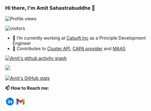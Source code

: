 ### Hi there, I'm Amit Sahastrabuddhe 👋

![Profile views](https://gpvc.arturio.dev/AmitSahastra)

<p align="left">
<img src="https://visitor-badge.laobi.icu/badge?page_id=AmitSahastra.AmitSahastra" alt="visitors"/>
</p>

- 🔭 I’m currently working at [Calsoft Inc](https://www.calsoftinc.com/) as a Principle Development Engineer
- 👯 Contributes to [Cluster API](https://github.com/kubernetes-sigs/cluster-api), [CAPA provider](https://github.com/kubernetes-sigs/cluster-api-provider-aws) and [MAAS](spectrocloud/cluster-api-provider-maas)

[![Amit's github activity graph](https://activity-graph.herokuapp.com/graph?username=AmitSahastra&theme=react-dark)](https://github.com/AmitSahastra/github-readme-activity-graph)

<img src="https://github-readme-streak-stats.herokuapp.com/?user=AmitSahastra"></img>

[![Amit's GitHub stats](https://github-readme-stats.vercel.app/api?username=AmitSahastra&count_private=true&show_icons=true&theme=radical)](https://github.com/AmitSahastra/github-readme-stats)
<!--
**AmitSahastra/AmitSahastra** is a ✨ _special_ ✨ repository because its `README.md` (this file) appears on your GitHub profile.

Here are some ideas to get you started:

- 🔭 I’m currently working on ...
- 🌱 I’m currently learning ...
- 👯 I’m looking to collaborate on ...
- 🤔 I’m looking for help with ...
- 💬 Ask me about ...
- 📫 How to reach me: ...
- 😄 Pronouns: ...
- ⚡ Fun fact: ...
-->

**📫 How to Reach me:**
<p align="left">
<a href="https://www.linkedin.com/in/amit-sahastrabuddhe/" target="blank"><img align="center" src="https://raw.githubusercontent.com/AmitSahastra/AmitSahastra/master/assets/linkedin.png" alt="AmitSahastra" height="30" width="30" /></a>
<a href="mailto:amit.sahastra@gmail.com" target="blank"><img align="center" src="https://raw.githubusercontent.com/AmitSahastra/AmitSahastra/master/assets/gmail.png" alt="Gmail" height="30" width="30" /></a>
</p>
